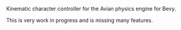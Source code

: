 Kinematic character controller for the Avian physics engine for Bevy.

This is very work in progress and is missing many features.
